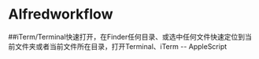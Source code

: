 # Alfredworkflow
##iTerm/Terminal快速打开，在Finder任何目录、或选中任何文件快速定位到当前文件夹或者当前文件所在目录，打开Terminal、iTerm
-- AppleScript
